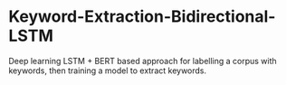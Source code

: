 # Keyword-Extraction-Bidirectional-LSTM
Deep learning LSTM + BERT based approach for labelling a corpus with keywords, then training a model to extract keywords.
